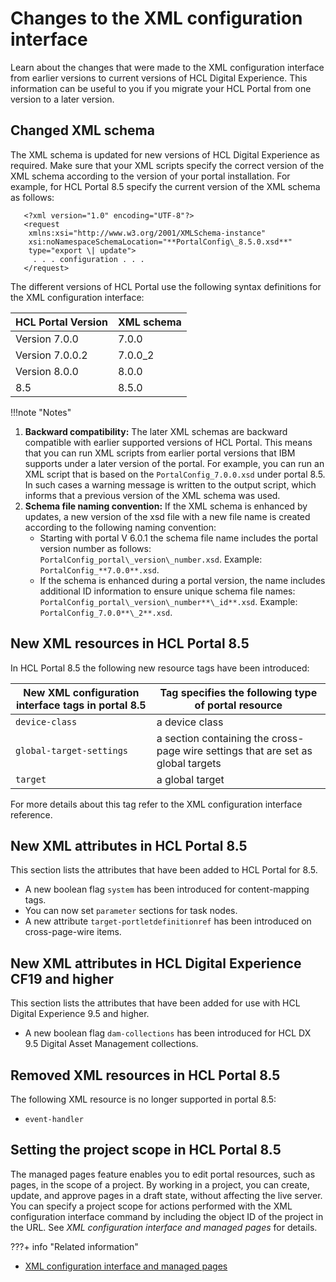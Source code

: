 # Changes to the XML configuration interface

Learn about the changes that were made to the XML configuration interface from earlier versions to current versions of HCL Digital Experience. This information can be useful to you if you migrate your HCL Portal from one version to a later version.

## Changed XML schema

The XML schema is updated for new versions of HCL Digital Experience as required. Make sure that your XML scripts specify the correct version of the XML schema according to the version of your portal installation. For example, for HCL Portal 8.5 specify the current version of the XML schema as follows:

```
   <?xml version="1.0" encoding="UTF-8"?>
   <request
    xmlns:xsi="http://www.w3.org/2001/XMLSchema-instance"
    xsi:noNamespaceSchemaLocation="**PortalConfig\_8.5.0.xsd**"
    type="export \| update">
     . . . configuration . . .
   </request>
```

The different versions of HCL Portal use the following syntax definitions for the XML configuration interface:

|HCL Portal Version|XML schema|
|------------------|----------|
|Version 7.0.0|7.0.0|
|Version 7.0.0.2|7.0.0\_2|
|Version 8.0.0|8.0.0|
|8.5|8.5.0|

!!!note "Notes"
  1.  **Backward compatibility:** The later XML schemas are backward compatible with earlier supported versions of HCL Portal. This means that you can run XML scripts from earlier portal versions that IBM supports under a later version of the portal. For example, you can run an XML script that is based on the `PortalConfig_7.0.0.xsd` under portal 8.5. In such cases a warning message is written to the output script, which informs that a previous version of the XML schema was used.
  2.  **Schema file naming convention:** If the XML schema is enhanced by updates, a new version of the xsd file with a new file name is created according to the following naming convention:
      -   Starting with portal V 6.0.1 the schema file name includes the portal version number as follows: `PortalConfig_portal\_version\_number.xsd`. Example: `PortalConfig_**7.0.0**.xsd`.
      -   If the schema is enhanced during a portal version, the name includes additional ID information to ensure unique schema file names: `PortalConfig_portal\_version\_number**\_id**.xsd`. Example: `PortalConfig_7.0.0**\_2**.xsd`.

## New XML resources in HCL Portal 8.5

In HCL Portal 8.5 the following new resource tags have been introduced:

|New XML configuration interface tags in portal 8.5|Tag specifies the following type of portal resource|
|--------------------------------------------------|---------------------------------------------------|
|`device-class`|a device class|
|`global-target-settings`|a section containing the cross-page wire settings that are set as global targets|
|`target`|a global target|

For more details about this tag refer to the XML configuration interface reference.

## New XML attributes in HCL Portal 8.5

This section lists the attributes that have been added to HCL Portal for 8.5.

-   A new boolean flag `system` has been introduced for content-mapping tags.
-   You can now set `parameter` sections for task nodes.
-   A new attribute `target-portletdefinitionref` has been introduced on cross-page-wire items.

## New XML attributes in HCL Digital Experience CF19 and higher

This section lists the attributes that have been added for use with HCL Digital Experience 9.5 and higher.

-   A new boolean flag `dam-collections` has been introduced for HCL DX 9.5 Digital Asset Management collections.

## Removed XML resources in HCL Portal 8.5

The following XML resource is no longer supported in portal 8.5:

-   `event-handler`

## Setting the project scope in HCL Portal 8.5

The managed pages feature enables you to edit portal resources, such as pages, in the scope of a project. By working in a project, you can create, update, and approve pages in a draft state, without affecting the live server. You can specify a project scope for actions performed with the XML configuration interface command by including the object ID of the project in the URL. See *XML configuration interface and managed pages* for details.


???+ info "Related information"  
  - [XML configuration interface and managed pages](../../../../manage_content/wcm/wcm_artifacts/managed_pages/advadmin_managedpages/wcm_mngpages_xmlaccess.md)

